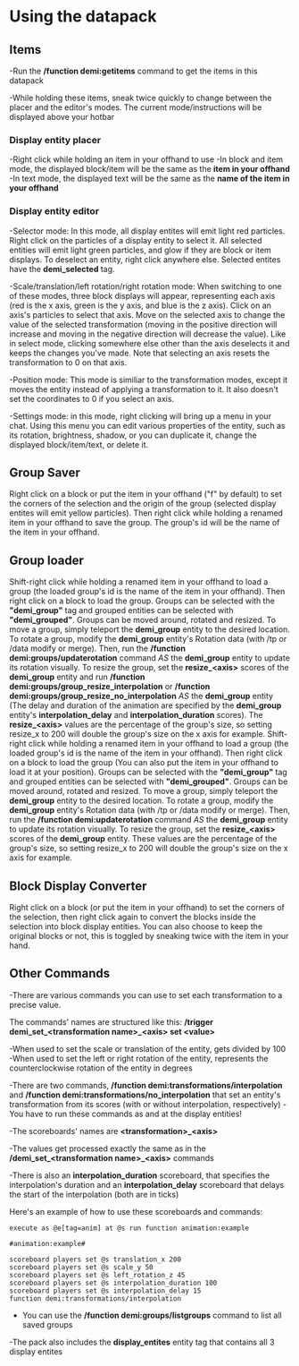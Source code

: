 # Using the datapack

## Items

-Run the **/function demi:getitems** command to get the items in this datapack

-While holding these items, sneak twice quickly to change between the placer and the editor's modes. The current mode/instructions will be displayed above your hotbar

### Display entity placer

-Right click while holding an item in your offhand to use
-In block and item mode, the displayed block/item will be the same as the **item in your offhand**
-In text mode, the displayed text will be the same as the **name of the item in your offhand**

### Display entity editor

-Selector mode: In this mode, all display entites will emit light red particles. Right click on the particles of a display entity to select it. All selected entities will emit light green particles, and glow if they are block or item displays. To deselect an entity, right click anywhere else. Selected entites have the **demi_selected** tag.

-Scale/translation/left rotation/right rotation mode: When switching to one of these modes, three block displays will appear, representing each axis (red is the x axis, green is the y axis, and blue is the z axis). Click on an axis's particles to select that axis. Move on the selected axis to change the value of the selected transformation (moving in the positive direction will increase and moving in the negative direction will decrease the value). Like in select mode, clicking somewhere else other than the axis deselects it and keeps the changes you've made. Note that selecting an axis resets the transformation to 0 on that axis.

-Position mode: This mode is similiar to the transformation modes, except it moves the entity instead of applying a transformation to it. It also doesn't set the coordinates to 0 if you select an axis.

-Settings mode: in this mode, right clicking will bring up a menu in your chat. Using this menu you can edit various properties of the entity, such as its rotation, brightness, shadow, or you can duplicate it, change the displayed block/item/text, or delete it.

## Group Saver

Right click on a block or put the item in your offhand ("f" by default) to set the corners of the selection and the origin of the group (selected display entites will emit yellow particles). Then right click while holding a renamed item in your offhand to save the group. The group's id will be the name of the item in your offhand.

## Group loader


Shift-right click while holding a renamed item in your offhand to load a group (the loaded group's id is the name of the item in your offhand). Then right click on a block to load the group. Groups can be selected with the **"demi_group"** tag and grouped entities can be selected with **"demi_grouped"**. Groups can be moved around, rotated and resized. To move a group, simply teleport the **demi_group** entity to the desired location. To rotate a group, modify the **demi_group** entity's Rotation data (with /tp or /data modify or merge). Then, run the **/function demi:groups/updaterotation** command *AS* the **demi_group** entity to update its rotation visually. To resize the group, set the **resize_\<axis>** scores of the **demi_group** entity and run **/function demi:groups/group_resize_interpolation** or **/function demi:groups/group_resize_no_interpolation** *AS* the **demi_group** entity (The delay and duration of the animation are specified by the **demi_group** entity's **interpolation_delay** and **interpolation_duration** scores). The **resize_\<axis>** values are the percentage of the group's size, so setting resize_x to 200 will double the group's size on the x axis for example.
Shift-right click while holding a renamed item in your offhand to load a group (the loaded group's id is the name of the item in your offhand). Then right click on a block to load the group (You can also put the item in your offhand to load it at your position). Groups can be selected with the **"demi_group"** tag and grouped entities can be selected with **"demi_grouped"**. Groups can be moved around, rotated and resized. To move a group, simply teleport the **demi_group** entity to the desired location. To rotate a group, modify the **demi_group** entity's Rotation data (with /tp or /data modify or merge). Then, run the **/function demi:updaterotation** command *AS* the **demi_group** entity to update its rotation visually. To resize the group, set the **resize_\<axis>** scores of the **demi_group** entity. These values are the percentage of the group's size, so setting resize_x to 200 will double the group's size on the x axis for example.

## Block Display Converter

Right click on a block (or put the item in your offhand) to set the corners of the selection, then right click again to convert the blocks inside the selection into block display entities. You can also choose to keep the original blocks or not, this is toggled by sneaking twice with the item in your hand.

## Other Commands

-There are various commands you can use to set each transformation to a precise value.

The commands' names are structured like this:
**/trigger demi\_set\_\<transformation name>\_\<axis> set \<value>**
  
-When used to set the scale or translation of the entity, <value> gets divided by 100
-When used to set the left or right rotation of the entity, <value> represents the counterclockwise rotation of the entity in degrees

-There are two commands, **/function demi:transformations/interpolation** and **/function demi:transformations/no_interpolation** that set an entity's transformation from its scores (with or without interpolation, respectively)
-You have to run these commands as and at the display entities!

-The scoreboards' names are **\<transformation>_\<axis>**
  
-The values get processed exactly the same as in the **/demi_set_\<transformation name>_\<axis>** commands
  
-There is also an **interpolation_duration** scoreboard, that specifies the interpolation's duration and an **interpolation_delay** scoreboard that delays the start of the interpolation (both are in ticks)
  
Here's an example of how to use these scoreboards and commands:
  
```
execute as @e[tag=anim] at @s run function animation:example

#animation:example#
  
scoreboard players set @s translation_x 200
scoreboard players set @s scale_y 50
scoreboard players set @s left_rotation_z 45
scoreboard players set @s interpolation_duration 100
scoreboard players set @s interpolation_delay 15
function demi:transformations/interpolation
```
  
 - You can use the **/function demi:groups/listgroups** command to list all saved groups
  
-The pack also includes the **display_entites** entity tag that contains all 3 display entites
